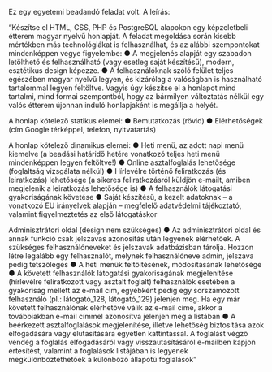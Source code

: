 Ez egy egyetemi beadandó feladat volt. 
A leírás:

“Készítse el HTML, CSS, PHP és PostgreSQL alapokon egy képzeletbeli étterem magyar nyelvű honlapját. A feladat megoldása során kisebb mértékben más technológiákat is felhasználhat, és az alábbi szempontokat mindenképpen vegye figyelembe:
●	A megjelenés alapját egy szabadon letölthető és felhasználható (vagy esetleg saját készítésű), modern, esztétikus design képezze.
●	A felhasználóknak szóló felület teljes egészében magyar nyelvű legyen, és kizárólag a valóságban is használható tartalommal legyen feltöltve. Vagyis úgy készítse el a honlapot mind tartalmi, mind formai szempontból, hogy az bármilyen változtatás nélkül egy valós étterem újonnan induló honlapjaként is megállja a helyét.

A honlap kötelező statikus elemei:
●	Bemutatkozás (rövid)
●	Elérhetőségek (cím Google térképpel, telefon, nyitvatartás)

A honlap kötelező dinamikus elemei:
●	Heti menü, az adott napi menü kiemelve (a beadási határidő hetére vonatkozó teljes
heti menü mindenképpen legyen feltöltve!)
●	Online asztalfoglalás lehetősége (foglaltság vizsgálata nélkül)
●	Hírlevélre történő feliratkozás (és leiratkozás) lehetősége (a sikeres feliratkozásról küldjön e-mailt, amiben megjelenik a leiratkozás lehetősége is)
●	A felhasználók látogatási gyakoriságának követése
●	Saját készítésű, a kezelt adatoknak – a vonatkozó EU irányelvek alapján – megfelelő adatvédelmi tájékoztató, valamint figyelmeztetés az első látogatáskor

Adminisztrátori oldal (design nem szükséges)
●	Az adminisztrátori oldal és annak funkció csak jelszavas azonosítás után legyenek elérhetőek. A szükséges felhasználóneveket és jelszavak adatbázisban tárolja. Hozzon létre legalább egy felhasználót, melynek felhasználóneve admin, jelszava pedig tetszőleges
●	A heti menük feltöltésének, módosításának lehetősége
●	A követett felhasználók látogatási gyakoriságának megjelenítése (hírlevélre feliratkozott vagy asztalt foglalt) felhasználók esetében a gyakoriság mellett az e-mail cím, egyébként pedig egy sorszámozott felhasználó (pl.: látogató_128, látogató_129) jelenjen meg. Ha egy már követett felhasználónak elérhetővé válik az e-mail címe, akkor a továbbiakban e-mail címmel azonosítva jelenjen meg a listában
●	A beérkezett asztalfoglalások megjelenítése, illetve lehetőség biztosítása azok elfogadására vagy elutasítására egyetlen kattintással. A foglalást végző vendég a foglalás elfogadásáról vagy visszautasításáról e-mailben kapjon értesítést, valamint a foglalások listájában is legyenek megkülönböztethetőek a különböző állapotú foglalások”
